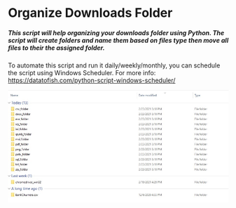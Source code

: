 # Organize Downloads Folder

##### This script will help organizing your downloads folder using Python. The script will create folders and name them based on files type then move all files to their the assigned folder.

To automate this script and run it daily/weekly/monthly, you can schedule the script using Windows Scheduler. For more info: https://datatofish.com/python-script-windows-scheduler/

![image](images/downloads_folder.jpg)


